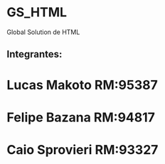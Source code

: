 # GS_HTML
Global Solution de HTML
## Integrantes:
# Lucas Makoto   RM:95387 ##
# Felipe Bazana  RM:94817 ##
# Caio Sprovieri RM:93327 ##
